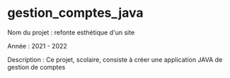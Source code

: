 # gestion_comptes_java
Nom du projet : refonte esthétique d'un site

Année : 2021 - 2022



Description : Ce projet, scolaire, consiste à créer une application JAVA de gestion de comptes
